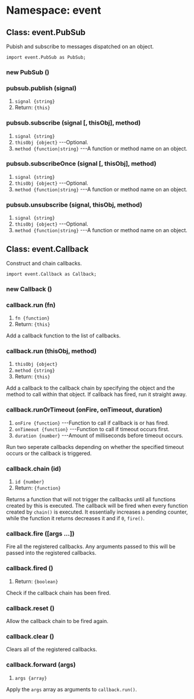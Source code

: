 # Namespace: event

## Class: event.PubSub

Pubish and subscribe to messages dispatched on an object.

~~~
import event.PubSub as PubSub;
~~~

### new PubSub ()

### pubsub.publish (signal)
1. `signal {string}`
2. Return: `{this}`

### pubsub.subscribe (signal [, thisObj], method)
1. `signal {string}`
2. `thisObj {object}` ---Optional.
3. `method {function|string}` ---A function or method name on an object.

### pubsub.subscribeOnce (signal [, thisObj], method)
1. `signal {string}`
2. `thisObj {object}` ---Optional.
3. `method {function|string}` ---A function or method name on an object.

### pubsub.unsubscribe (signal, thisObj, method)
1. `signal {string}`
2. `thisObj {object}` ---Optional.
3. `method {function|string}` ---A function or method name on an object.


## Class: event.Callback

Construct and chain callbacks.

~~~
import event.Callback as Callback;
~~~

### new Callback ()

### callback.run (fn)
1. `fn {function}`
2. Return: `{this}`

Add a callback function to the list of callbacks.

### callback.run (thisObj, method)
1. `thisObj {object}` 
2. `method {string}`
3. Return: `{this}`

Add a callback to the callback chain by specifying the
object and the method to call within that object. If
callback has fired, run it straight away.
	
### callback.runOrTimeout (onFire, onTimeout, duration)
1. `onFire {function}` ---Function to call if callback is or has fired.
2. `onTimeout {function}` ---Function to call if timeout occurs first.
3. `duration {number}` ---Amount of milliseconds before timeout occurs.

Run two seperate callbacks depending on whether the specified timeout occurs or the callback is triggered.

### callback.chain (id)
1. `id {number}`
2. Return: `{function}`

Returns a function that will not trigger the callbacks until all functions created by this is executed. The callback will be fired when every function created by `chain()` is executed. It essentially increases a pending counter, while the function it returns decreases it and if `0`, `fire()`.

### callback.fire ([args ...])

Fire all the registered callbacks. Any arguments passed to this will be passed into the registered callbacks.

### callback.fired ()
1.	Return: `{boolean}`

Check if the callback chain has been fired.

### callback.reset ()

Allow the callback chain to be fired again.

### callback.clear ()

Clears all of the registered callbacks.

### callback.forward (args)
1. `args {array}`

Apply the `args` array as arguments to `callback.run()`.
